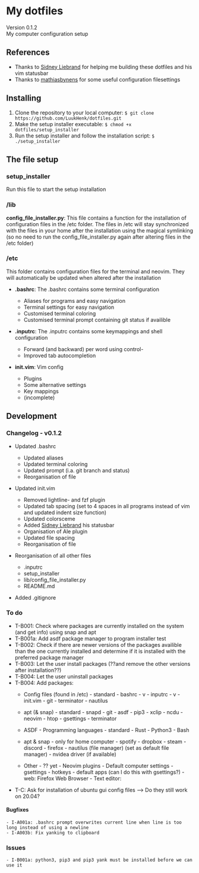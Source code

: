 # My dotfiles
Version 0.1.2 <br />
My computer configuration setup

## References
- Thanks to [Sidney Liebrand](https://github.com/SidOfc) for helping me building these dotfiles and his vim statusbar
- Thanks to [mathiasbynens](https://github.com/mathiasbynens/dotfiles) for some useful configuration filesettings

## Installing
1. Clone the repository to your local computer: `$ git clone https://github.com/LuukHenk/dotfiles.git`
2. Make the setup installer executable: `$ chmod +x dotfiles/setup_installer`
3. Run the setup installer and follow the installation script: `$ ./setup_installer`

## The file setup
### setup_installer
Run this file to start the setup installation

### /lib
**config_file_installer.py**: This file contains a function for the installation of configuration files in the /etc folder. The files in /etc will stay synchronized with the files in your home after the installation using the magical symlinking (so no need to run the config_file_installer.py again after altering files in the /etc folder)


### /etc
This folder contains configuration files for the terminal and neovim. They will automatically be updated when altered after the installation

* **.bashrc**: The .bashrc contains some terminal configuration
    * Aliases for programs and easy navigation
    * Terminal settings for easy navigation
    * Customised terminal coloring
    * Customised terminal prompt containing git status if availible

* **.inputrc**: The .inputrc contains some keymappings and shell configuration
    * Forward (and backward) per word using control-<arrowkeys>
    * Improved tab autocompletion

* **init.vim**: Vim config
	* Plugins
	* Some alternative settings
	* Key mappings
    * (incomplete)

## Development

### Changelog - v0.1.2
- Updated .bashrc
	- Updated aliases
	- Updated terminal coloring
	- Updated prompt (i.a. git branch and status)
	- Reorganisation of file

- Updated init.vim
	- Removed lightline- and fzf plugin
	- Updated tab spacing (set to 4 spaces in all programs instead of vim and updated indent size function)
	- Updated colorsceme
	- Added [Sidney Liebrand](https://github.com/SidOfc/dotfiles) his statusbar
	- Organisation of Ale plugin
	- Updated file spacing
	- Reorganisation of file

- Reorganisation of all other files
	- .inputrc
	- setup_installer
	- lib/config_file_installer.py
	- README.md

- Added .gitignore

### To do
* T-B001: Check where packages are currently installed on the system (and get info) using snap and apt
* T-B001a: Add asdf package manager to program installer test
* T-B002: Check if there are newer versions of the packages availible than the one currently installed and determine if it is installed with the preferred package manager
* T-B003: Let the user install packages (??and remove the other versions after installation??)
* T-B004: Let the user uninstall packages
* T-B004: Add packages:
	- Config files (found in /etc) - standard
			- bashrc - v
			- inputrc - v
			- init.vim
			- git
			- terminator
			- nautilus


	- apt (& snap) - standard
			- snapd
			- git
			- asdf
			- pip3
			- xclip
			- ncdu
			- neovim
			- htop
			- gsettings
			- terminator

	- ASDF - Programming languages - standard
			- Rust
			- Python3
			- Bash

	- apt & snap - only for home computer
			- spotify
			- dropbox
			- steam
			- discord
			- firefox
			- nautilus (file manager) (set as default file manager)
			- nvidea driver (if available)

	- Other - ?? yet
			- Neovim plugins
			- Default computer settings
				- gsettings
					- hotkeys
				- default apps (can I do this with gsettings?)
					- web: Firefox Web Browser
					- Text editor:

- T-C: Ask for installation of ubuntu gui config files --> Do they still work on 20.04?

#### Bugfixes
	- I-A001a: .bashrc prompt overwrites current line when line is too long instead of using a newline
	- I-A003b: Fix yanking to clipboard

### Issues
	- I-B001a: python3, pip3 and pip3 yank must be installed before we can use it



